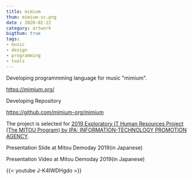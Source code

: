 ```yaml
---
title: mimium
thum: mimium-sc.png
date : 2020-02-22
category: artwork
bigthum: true
tags:
- music
- design
- programming
- tools
---
```


Developing programmming language for music "mimium".

https://mimium.org/

Developing Repository

https://github.com/mimium-org/mimium

The project is selected for [2019 Exploratory IT Human Resources Project (The MITOU Program) by IPA: INFORMATION-TECHNOLOGY PROMOTION AGENCY](https://warp.ndl.go.jp/info:ndljp/pid/12446699/www.ipa.go.jp/jinzai/mitou/2019/koubokekka_index.html).

Presentation Slide at Mitou Demoday 2019(in Japanese)

<script async class="speakerdeck-embed" data-id="4efb43b1e6024b61a752004ff755d7f1" data-ratio="1.77777777777778" src="//speakerdeck.com/assets/embed.js"></script>

Presentation Video at Mitou Demoday 2019(in Japanese)

{{< youtube J-K4IWDHgdo >}}

